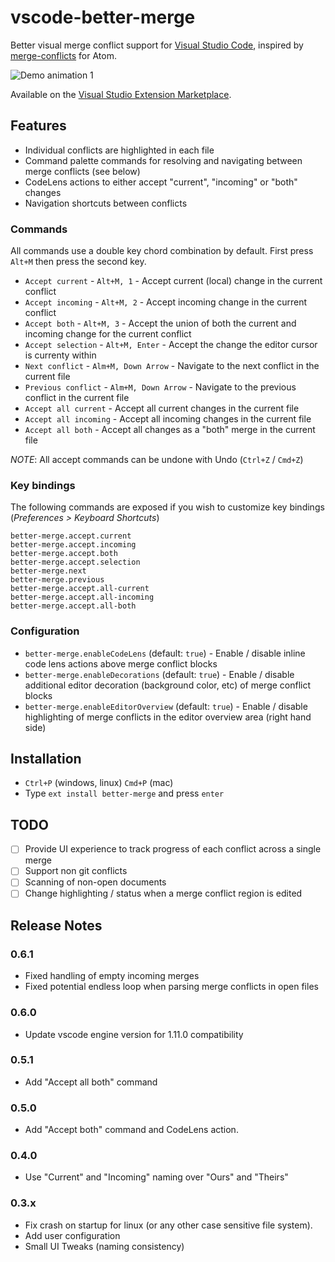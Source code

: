 # vscode-better-merge

Better visual merge conflict support for [Visual Studio Code](http://code.visualstudio.com/), inspired by [merge-conflicts](https://atom.io/packages/merge-conflicts) for Atom.

![Demo animation 1](content/1.gif)

Available on the [Visual Studio Extension Marketplace](https://marketplace.visualstudio.com/items?itemName=pprice.better-merge).

## Features

 - Individual conflicts are highlighted in each file
 - Command palette commands for resolving and navigating between merge conflicts (see below)
 - CodeLens actions to either accept "current", "incoming" or "both" changes
 - Navigation shortcuts between conflicts

### Commands

All commands use a double key chord combination by default. First press `Alt+M` then press the second key.

 - `Accept current` - `Alt+M, 1` - Accept current (local) change in the current conflict
 - `Accept incoming` - `Alt+M, 2` - Accept incoming change in the current conflict
 - `Accept both` - `Alt+M, 3` - Accept the union of both the current and incoming change for the current conflict
 - `Accept selection` - `Alt+M, Enter` - Accept the change the editor cursor is currenty within
 - `Next conflict` - `Alm+M, Down Arrow` - Navigate to the next conflict in the current file
 - `Previous conflict` - `Alm+M, Down Arrow` - Navigate to the previous conflict in the current file
 - `Accept all current` - Accept all current changes in the current file
 - `Accept all incoming` - Accept all incoming changes in the current file
 - `Accept all both` - Accept all changes as a "both" merge in the current file

*NOTE*: All accept commands can be undone with Undo (`Ctrl+Z` / `Cmd+Z`)

### Key bindings

The following commands are exposed if you wish to customize key bindings (*Preferences > Keyboard Shortcuts*)

```
better-merge.accept.current
better-merge.accept.incoming
better-merge.accept.both
better-merge.accept.selection
better-merge.next
better-merge.previous
better-merge.accept.all-current
better-merge.accept.all-incoming
better-merge.accept.all-both
```

### Configuration

- `better-merge.enableCodeLens` (default: `true`) - Enable / disable inline code lens actions above merge conflict blocks
- `better-merge.enableDecorations` (default: `true`) - Enable / disable additional editor decoration (background color, etc) of merge conflict blocks
- `better-merge.enableEditorOverview` (default: `true`) - Enable / disable highlighting of merge conflicts in the editor overview area (right hand side)

## Installation

- `Ctrl+P` (windows, linux) `Cmd+P` (mac)
- Type `ext install better-merge` and press `enter`

## TODO

 - [ ] Provide UI experience to track progress of each conflict across a single merge
 - [ ] Support non git conflicts
 - [ ] Scanning of non-open documents
 - [ ] Change highlighting / status when a merge conflict region is edited

## Release Notes

### 0.6.1
 - Fixed handling of empty incoming merges 
 - Fixed potential endless loop when parsing merge conflicts in open files

### 0.6.0
 - Update vscode engine version for 1.11.0 compatibility

### 0.5.1
 - Add "Accept all both" command

### 0.5.0
 - Add "Accept both" command and CodeLens action.

### 0.4.0
 - Use "Current" and "Incoming" naming over "Ours" and "Theirs"

### 0.3.x
 - Fix crash on startup for linux (or any other case sensitive file system).
 - Add user configuration
 - Small UI Tweaks (naming consistency)

